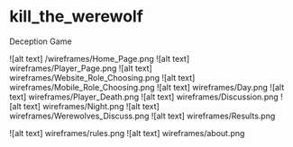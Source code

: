# kill_the_werewolf
Deception Game

![alt text] /wireframes/Home_Page.png
![alt text] wireframes/Player_Page.png
![alt text] wireframes/Website_Role_Choosing.png
![alt text] wireframes/Mobile_Role_Choosing.png
![alt text] wireframes/Day.png
![alt text] wireframes/Player_Death.png
![alt text] wireframes/Discussion.png
![alt text] wireframes/Night.png
![alt text] wireframes/Werewolves_Discuss.png
![alt text] wireframes/Results.png

![alt text] wireframes/rules.png
![alt text] wireframes/about.png
